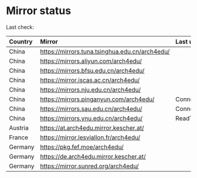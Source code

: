 <script src="./time.js"></script>
# Mirror status
Last check: <script type="text/javascript">localize(1675509325.429944);</script>

|Country|Mirror|Last update|
|:------|:-----|:----------|
|China|https://mirrors.tuna.tsinghua.edu.cn/arch4edu/|<script type="text/javascript">localize(1675492408);</script>|
|China|https://mirrors.aliyun.com/arch4edu/|<script type="text/javascript">localize(1675449242);</script>|
|China|https://mirrors.bfsu.edu.cn/arch4edu/|<script type="text/javascript">localize(1675492408);</script>|
|China|https://mirror.iscas.ac.cn/arch4edu/|<script type="text/javascript">localize(1675492408);</script>|
|China|https://mirrors.nju.edu.cn/arch4edu/|<script type="text/javascript">localize(1675406365);</script>|
|China|https://mirrors.pinganyun.com/arch4edu/|ConnectionError|
|China|https://mirrors.sau.edu.cn/arch4edu/|ConnectionError|
|China|https://mirrors.ynu.edu.cn/arch4edu/|ReadTimeout|
|Austria|https://at.arch4edu.mirror.kescher.at/|<script type="text/javascript">localize(1675492408);</script>|
|France|https://mirror.lesviallon.fr/arch4edu/|<script type="text/javascript">localize(1674153500);</script>|
|Germany|https://pkg.fef.moe/arch4edu/|<script type="text/javascript">localize(1675492408);</script>|
|Germany|https://de.arch4edu.mirror.kescher.at/|<script type="text/javascript">localize(1675492408);</script>|
|Germany|https://mirror.sunred.org/arch4edu/|<script type="text/javascript">localize(1675492408);</script>|

<script src="./tablefilter/tablefilter.js"></script>
<script src="./table.js"></script>
